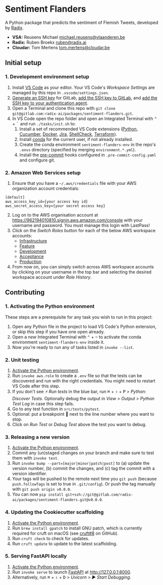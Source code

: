 # Sentiment Flanders

A Python package that predicts the sentiment of Flemish Tweets, developed by [Radix](http://radix.ai).

* **VSA:** Reusens Michael <michael.reusens@vlaanderen.be>
* **Radix:**      Ruben Broekx <ruben@radix.ai>
* **Cloudar:**    Tom Mertens <tom.mertens@cloudar.be>

## Initial setup

### 1. Development environment setup

1. Install [VS Code](https://code.visualstudio.com/) as your editor. Your VS Code's _Workspace Settings_ are managed by this repo in `.vscode/settings.json`.
2. [Generate an SSH key](https://docs.gitlab.com/ee/ssh/README.html#generating-a-new-ssh-key-pair) for GitLab, [add the SSH key to GitLab](https://docs.gitlab.com/ee/ssh/README.html#adding-an-ssh-key-to-your-gitlab-account), and [add the SSH key to your authentication agent](https://docs.gitlab.com/ee/ssh/README.html#working-with-non-default-ssh-key-pair-paths).
3. Open a Terminal and clone this repo with `git clone git@gitlab.com:radix-ai/packages/sentiment-flanders.git`.
4. In VS Code open the repo folder and open an Integrated Terminal with <kbd>⌃</kbd> + <kbd>\`</kbd> and run `./tasks/init.sh` to:
   1. Install a set of recommended VS Code extensions ([Python](https://marketplace.visualstudio.com/items?itemName=ms-python.python), [Cucumber](https://marketplace.visualstudio.com/items?itemName=alexkrechik.cucumberautocomplete), [Docker](https://marketplace.visualstudio.com/items?itemName=ms-azuretools.vscode-docker), [Jira](https://marketplace.visualstudio.com/items?itemName=Atlassian.atlascode), [ShellCheck](https://marketplace.visualstudio.com/items?itemName=timonwong.shellcheck), [Terraform](https://marketplace.visualstudio.com/items?itemName=mauve.terraform)).
   2. Install [conda](https://docs.conda.io/projects/conda/en/latest/) for the current user, if not already installed.
   3. Create the conda environment `sentiment-flanders-env` in the repo's `.envs` directory (specified by merging `environment.*.yml`).
   4. Install the [pre-commit](https://pre-commit.com) hooks configured in `.pre-commit-config.yaml` and configure git.

### 2. Amazon Web Services setup

1. Ensure that you have a `~/.aws/credentials` file with your AWS organization account credentials:

```
[default]
aws_access_key_id={your access key id}
aws_secret_access_key={your secret access key}
```

2. Log on to the AWS organisation account at https://962194010810.signin.aws.amazon.com/console with your username and password. You must manage this login with LastPass!
3. Click on the _Switch Roles_ button for each of the below AWS workspace accounts:
   - [Infrastructure](https://signin.aws.amazon.com/switchrole?roleName=OrganizationAccountAccessRole&account=962194010810&displayName=sentiment-flanders-infrastructure&color=FBBF93)
   - [Feature](https://signin.aws.amazon.com/switchrole?roleName=OrganizationAccountAccessRole&account=962194010810&displayName=sentiment-flanders-feature&color=99BCE3)
   - [Development](https://signin.aws.amazon.com/switchrole?roleName=OrganizationAccountAccessRole&account=962194010810&displayName=sentiment-flanders-development&color=B7CA9D)
   - [Acceptance](https://signin.aws.amazon.com/switchrole?roleName=OrganizationAccountAccessRole&account=962194010810&displayName=sentiment-flanders-acceptance&color=FAD791)
   - [Production](https://signin.aws.amazon.com/switchrole?roleName=OrganizationAccountAccessRole&account=962194010810&displayName=sentiment-flanders-production&color=F2B0A9)
4. From now on, you can simply switch across AWS workspace accounts by clicking on your username in the top bar and selecting the desired workspace account under _Role History_.

## Contributing

### 1. Activating the Python environment

These steps are a prerequisite for any task you wish to run in this project:

1. Open any Python file in the project to load VS Code's Python extension, or skip this step if you have one open already.
2. Open a _new_ Integrated Terminal with <kbd>⌃</kbd> + <kbd>~</kbd> to activate the conda environment `sentiment-flanders-env` inside it.
3. Now you're ready to run any of tasks listed in `invoke --list`.

### 2. Unit testing

1. [Activate the Python environment](#1-activating-the-python-environment).
2. Run `invoke aws.role` to create a `.env` file so that the tests can be discovered and run with the right credentials. You might need to restart VS Code after this step.
3. If you don't see _⚡ Run tests_ in the blue bar, run <kbd>⌘</kbd> + <kbd>⇧</kbd> + <kbd>P</kbd> > _Python: Discover Tests_. Optionally debug the output in _View_ > _Output_ > _Python Test Log_ in case this step fails.
4. Go to any test function in `src/tests/pytest`.
5. Optional: put a breakpoint 🔴 next to the line number where you want to stop.
6. Click on _Run Test_ or _Debug Test_ above the test you want to debug.

### 3. Releasing a new version

1. [Activate the Python environment](#1-activating-the-python-environment).
2. Commit any (un)staged changes on your branch and make sure to test them with `invoke test`.
3. Run `invoke bump --part=[major|minor|patch|post]` to (a) update the version number, (b) commit the changes, and (c) tag the commit with a version identifier.
4. Your tags will be pushed to the remote next time you `git push` (because `push.followTags` is set to true in `.git/config`). Or push the tag manually with `git push origin v0.0.0`.
5. You can now `pip install git+ssh://git@gitlab.com/radix-ai/packages/sentiment-flanders.git@v0.0.0`.

### 4. Updating the Cookiecutter scaffolding

1. [Activate the Python environment](#1-activating-the-python-environment).
2. Run `brew install gpatch` to install GNU patch, which is currently required for cruft on macOS (see [cruft#8](https://github.com/timothycrosley/cruft/issues/8) on GitHub).
3. Run `cruft check` to check for updates.
4. Run `cruft update` to update to the latest scaffolding.

### 5. Serving FastAPI locally

1. [Activate the Python environment](#1-activating-the-python-environment).
2. Run `invoke serve` to launch [FastAPI](https://github.com/tiangolo/fastapi) at http://127.0.0.1:8000.
3. Alternatively, run <kbd>⌘</kbd> + <kbd>⇧</kbd> + <kbd>D</kbd> > _Uvicorn_ > _▶️ Start Debugging_.
